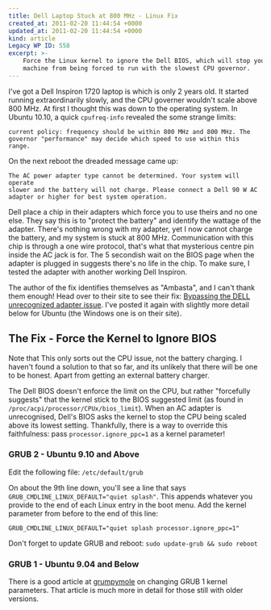 ```yaml
---
title: Dell Laptop Stuck at 800 MHz - Linux Fix
created_at: 2011-02-20 11:44:54 +0000
updated_at: 2011-02-20 11:44:54 +0000
kind: article
Legacy WP ID: 558
excerpt: >-
    Force the Linux kernel to ignore the Dell BIOS, which will stop your
    machine from being forced to run with the slowest CPU governor.
---
```


I've got a Dell Inspiron 1720 laptop is which is only 2 years old. It started
running extraordinarily slowly, and the CPU governer wouldn't scale above
800 MHz. At first I thought this was down to the operating system. In Ubuntu
10.10, a quick `cpufreq-info` revealed the some strange limits:

    current policy: frequency should be within 800 MHz and 800 MHz. The
    governor "performance" may decide which speed to use within this range.

On the next reboot the dreaded message came up:

    The AC power adapter type cannot be determined. Your system will operate
    slower and the battery will not charge. Please connect a Dell 90 W AC
    adapter or higher for best system operation.

Dell place a chip in their adapters which force you to use theirs and no one
else. They say this is to "protect the battery" and identify the wattage of the
adapter. There's nothing wrong with my adapter, yet I now cannot charge the
battery, and my system is stuck at 800 MHz. Communication with this chip is
through a one wire protocol, that's what that mysterious centre pin inside the
AC jack is for. The 5 secondish wait on the BIOS page when the adapter is
plugged in suggests there's no life in the chip. To make sure, I tested the
adapter with another working Dell Inspiron.


The author of the fix identifies themselves as "Ambasta", and I can't thank
them enough! Head over to their site to see their fix: [Bypassing the DELL
unrecognized adapter
issue](http://techmonks.net/bypassing-the-dell-unrecognized-adapter-issue).
I've posted it again with slightly more detail below for Ubuntu (the Windows
one is on their site).

## The Fix - Force the Kernel to Ignore BIOS
Note that This only sorts out the CPU issue, not the battery charging. I
haven't found a solution to that so far, and its unlikely that there will be
one to be honest. Apart from getting an external battery charger.

The Dell BIOS doesn't enforce the limit on the CPU, but rather "forcefully
suggests" that the kernel stick to the BIOS suggested limit (as found in
`/proc/acpi/processor/CPUx/bios_limit`). When an AC adapter is unrecognised,
Dell's BIOS asks the kernel to stop the CPU being scaled above its lowest
setting. Thankfully, there is a way to override this faithfulness: pass
`processor.ignore_ppc=1` as a kernel parameter!

### GRUB 2 - Ubuntu 9.10 and Above
Edit the following file: `/etc/default/grub`

On about the 9th line down, you'll see a line that says
`GRUB_CMDLINE_LINUX_DEFAULT="quiet splash"`. This appends whatever you provide
to the end of each Linux entry in the boot menu. Add the kernel parameter from
before to the end of this line:

    GRUB_CMDLINE_LINUX_DEFAULT="quiet splash processor.ignore_ppc=1"

Don't forget to update GRUB and reboot: `sudo update-grub && sudo reboot`

### GRUB 1 - Ubuntu 9.04 and Below
There is a good article at
[grumpymole](http://grumpymole.blogspot.com/2007/05/ubuntu-how-to-edit-grub-boot-parameters.html)
on changing GRUB 1 kernel parameters. That article is much more in detail for
those still with older versions.
